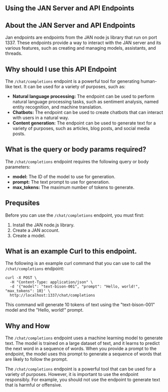 
  
   ## Using the JAN Server and API Endpoints

## About the JAN Server and API Endpoints

Jan endpoints are endpoints from the JAN node js library that run on port 1337. These endpoints provide a way to interact with the JAN server and its various features, such as creating and managing models, assistants, and threads.

## Why should I use this API Endpoint

The `/chat/completions` endpoint is a powerful tool for generating human-like text. It can be used for a variety of purposes, such as:

* **Natural language processing:** The endpoint can be used to perform natural language processing tasks, such as sentiment analysis, named entity recognition, and machine translation.
* **Chatbots:** The endpoint can be used to create chatbots that can interact with users in a natural way.
* **Content generation:** The endpoint can be used to generate text for a variety of purposes, such as articles, blog posts, and social media posts.

## What is the query or body params required?

The `/chat/completions` endpoint requires the following query or body parameters:

* **model:** The ID of the model to use for generation.
* **prompt:** The text prompt to use for generation.
* **max_tokens:** The maximum number of tokens to generate.

## Prequsites

Before you can use the `/chat/completions` endpoint, you must first:

1. Install the JAN node.js library.
2. Create a JAN account.
3. Create a model.

## What is an example Curl to this endpoint.

The following is an example curl command that you can use to call the `/chat/completions` endpoint:

```
curl -X POST \
  -H "Content-Type: application/json" \
  -d '{"model": "text-bison-001", "prompt": "Hello, world!", "max_tokens": 10}' \
  http://localhost:1337/chat/completions
```

This command will generate 10 tokens of text using the "text-bison-001" model and the "Hello, world!" prompt.

## Why and How

The `/chat/completions` endpoint uses a machine learning model to generate text. The model is trained on a large dataset of text, and it learns to predict the next word in a sequence of words. When you provide a prompt to the endpoint, the model uses this prompt to generate a sequence of words that are likely to follow the prompt.

The `/chat/completions` endpoint is a powerful tool that can be used for a variety of purposes. However, it is important to use the endpoint responsibly. For example, you should not use the endpoint to generate text that is harmful or offensive.
  
  